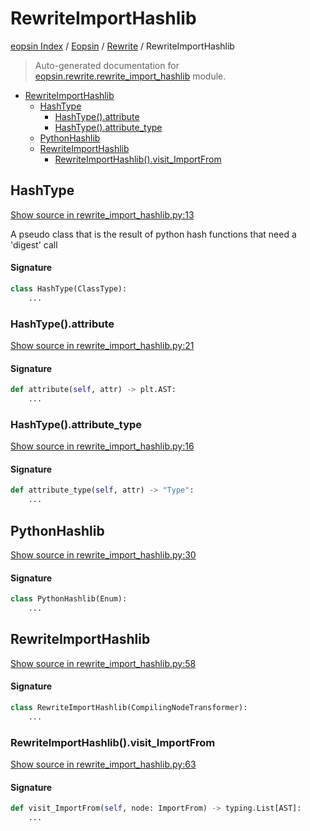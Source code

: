# RewriteImportHashlib

[eopsin Index](../../README.md#eopsin-index) /
[Eopsin](../index.md#eopsin) /
[Rewrite](./index.md#rewrite) /
RewriteImportHashlib

> Auto-generated documentation for [eopsin.rewrite.rewrite_import_hashlib](https://github.com/ImperatorLang/eopsin/blob/master/eopsin/rewrite/rewrite_import_hashlib.py) module.

- [RewriteImportHashlib](#rewriteimporthashlib)
  - [HashType](#hashtype)
    - [HashType().attribute](#hashtype()attribute)
    - [HashType().attribute_type](#hashtype()attribute_type)
  - [PythonHashlib](#pythonhashlib)
  - [RewriteImportHashlib](#rewriteimporthashlib-1)
    - [RewriteImportHashlib().visit_ImportFrom](#rewriteimporthashlib()visit_importfrom)

## HashType

[Show source in rewrite_import_hashlib.py:13](https://github.com/ImperatorLang/eopsin/blob/master/eopsin/rewrite/rewrite_import_hashlib.py#L13)

A pseudo class that is the result of python hash functions that need a 'digest' call

#### Signature

```python
class HashType(ClassType):
    ...
```

### HashType().attribute

[Show source in rewrite_import_hashlib.py:21](https://github.com/ImperatorLang/eopsin/blob/master/eopsin/rewrite/rewrite_import_hashlib.py#L21)

#### Signature

```python
def attribute(self, attr) -> plt.AST:
    ...
```

### HashType().attribute_type

[Show source in rewrite_import_hashlib.py:16](https://github.com/ImperatorLang/eopsin/blob/master/eopsin/rewrite/rewrite_import_hashlib.py#L16)

#### Signature

```python
def attribute_type(self, attr) -> "Type":
    ...
```



## PythonHashlib

[Show source in rewrite_import_hashlib.py:30](https://github.com/ImperatorLang/eopsin/blob/master/eopsin/rewrite/rewrite_import_hashlib.py#L30)

#### Signature

```python
class PythonHashlib(Enum):
    ...
```



## RewriteImportHashlib

[Show source in rewrite_import_hashlib.py:58](https://github.com/ImperatorLang/eopsin/blob/master/eopsin/rewrite/rewrite_import_hashlib.py#L58)

#### Signature

```python
class RewriteImportHashlib(CompilingNodeTransformer):
    ...
```

### RewriteImportHashlib().visit_ImportFrom

[Show source in rewrite_import_hashlib.py:63](https://github.com/ImperatorLang/eopsin/blob/master/eopsin/rewrite/rewrite_import_hashlib.py#L63)

#### Signature

```python
def visit_ImportFrom(self, node: ImportFrom) -> typing.List[AST]:
    ...
```